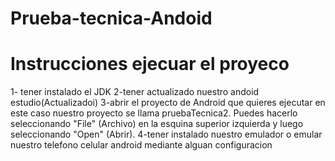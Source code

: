 # Prueba-tecnica-Andoid
# Instrucciones ejecuar el proyeco
1- tener instalado el JDK
2-tener actualizado nuestro andoid estudio(Actualizadoi)
3-abrir el proyecto de Android que quieres ejecutar en este caso nuestro proyecto se llama pruebaTecnica2.
 Puedes hacerlo seleccionando "File" (Archivo) en la esquina superior izquierda y luego seleccionando "Open" (Abrir).
4-tener instalado nuestro emulador o emular nuestro telefono celular android mediante alguan configuracion